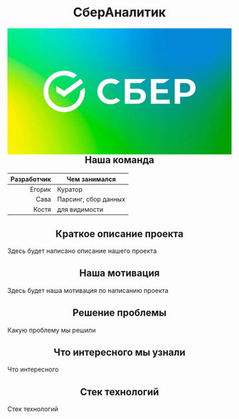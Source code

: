 <h1 align=center>СберАналитик</h1>
<picture><img style="float: right" src = "https://github.com/S0lerro/AI-Helper-analytics/blob/a4e747c7dc5e1b0a7946f25c4b16f4509dc68abf/4170d43c9f8d459b81c257cb61693482.jpg" /></picture>
<h2 align=center>Наша команда</h2>

| Разработчик | Чем занимался |
|-----:|---------------|
|     Егорик| Куратор              |
|     Сава| Парсинг, сбор данных              |
|     Костя| для видимости               |

<h2 align=center>Краткое описание проекта</h2>
<div class="desc">Здесь будет написано описание нашего проекта</div>

<h2 align=center>Наша мотивация</h2>
<div class="motivation">Здесь будет наша мотивация по написанию проекта</div>

<h2 align=center>Решение проблемы</h2>
<div class="issue">Какую проблему мы решили</div>

<h2 align=center>Что интересного мы узнали</h2>
<div class="issue">Что интересного</div>

<h2 align=center>Cтек технологий</h2>
<div class="issue">Cтек технологий</div>
